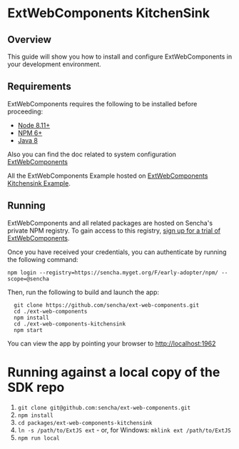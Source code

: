 # ExtWebComponents KitchenSink

## Overview

This guide will show you how to install and configure ExtWebComponents in your development environment.

## Requirements

ExtWebComponents requires the following to be installed before proceeding:

* [Node 8.11+](#getting_started_-_installing_node_and_npm)
* [NPM 6+](#getting_started_-_installing_node_and_npm)
* [Java 8](#getting_started_-_installing_java)

Also you can find the doc related to system configuration [ExtWebComponents](https://docs.sencha.com/extwebcomponents/7.0.0/guides/getting_started.html)

All the ExtWebComponents Example hosted on [ExtWebComponents Kitchensink Example](https://examples.sencha.com/ExtWebComponents/7.0.0/kitchensink/).

## Running

ExtWebComponents and all related packages are hosted on Sencha's private NPM registry. To gain access to this registry, [sign up for a trial of ExtWebComponents](https://www.sencha.com/products/extwebcomponents/evaluate/earlyaccess/).

Once you have received your credentials, you can authenticate by running the following command:

```
npm login --registry=https://sencha.myget.org/F/early-adopter/npm/ --scope=@sencha
```

Then, run the following to build and launch the app:

```
  git clone https://github.com/sencha/ext-web-components.git
  cd ./ext-web-components
  npm install
  cd ./ext-web-components-kitchensink
  npm start
```

You can view the app by pointing your browser to [http://localhost:1962](http://localhost:1962)

# Running against a local copy of the SDK repo

1. `git clone git@github.com:sencha/ext-web-components.git`
2. `npm install`
3. `cd packages/ext-web-components-kitchensink`
4. `ln -s /path/to/ExtJS ext` - or, for Windows: `mklink ext /path/to/ExtJS`
5. `npm run local`
